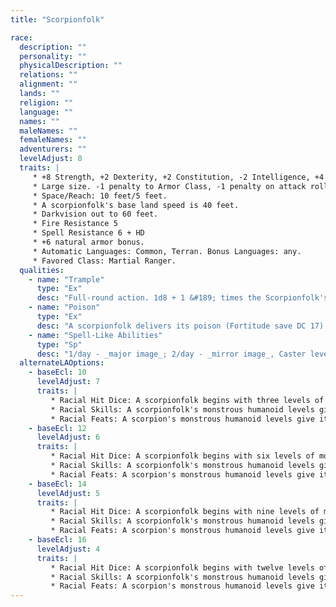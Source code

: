 ```yaml
---
title: "Scorpionfolk"

race:
  description: ""
  personality: ""
  physicalDescription: ""
  relations: ""
  alignment: ""
  lands: ""
  religion: ""
  language: ""
  names: ""
  maleNames: ""
  femaleNames: ""
  adventurers: ""
  levelAdjust: 8
  traits: |
     * +8 Strength, +2 Dexterity, +2 Constitution, -2 Intelligence, +4 Wisdom. +4 Charisma.
     * Large size. -1 penalty to Armor Class, -1 penalty on attack rolls, -4 penalty on _hide_ checks, +4 bonus on grapple checks, lifting and carrying limits double those of Medium characters.
     * Space/Reach: 10 feet/5 feet.
     * A scorpionfolk's base land speed is 40 feet.
     * Darkvision out to 60 feet.
     * Fire Resistance 5
     * Spell Resistance 6 + HD
     * +6 natural armor bonus.
     * Automatic Languages: Common, Terran. Bonus Languages: any.
     * Favored Class: Martial Ranger.
  qualities:
    - name: "Trample"
      type: "Ex"
      desc: "Full-round action. 1d8 + 1 &#189; times the Scorpionfolk's Strength modifier. Reflex half DC 10 + &#189; the Scorpionfolk's HD + Str mod. The save DC is Strength-based."
    - name: "Poison"
      type: "Ex"
      desc: "A scorpionfolk delivers its poison (Fortitude save DC 17) with each successful sting attack. The initial and secondary damage is 1d4 points of Dexterity damage."
    - name: "Spell-Like Abilities"
      type: "Sp"
      desc: "1/day - _major image_; 2/day - _mirror image_, Caster level 10th; save DC 10 + Wisdom modifier + spell level."
  alternateLAOptions:
    - baseEcl: 10
      levelAdjust: 7
      traits: |
         * Racial Hit Dice: A scorpionfolk begins with three levels of monstrous humanoid, which provide 3d8 Hit Dice, a base attack bonus of +3, and base saving throw bonuses of Fort +1, Ref +3, and Will +3.
         * Racial Skills: A scorpionfolk's monstrous humanoid levels give it skill points equal to 6 * (2 + Int modifier). Its class skills are _diplomacy_, _spot_, _intimidate_, _listen_ and _sense motive_
         * Racial Feats: A scorpion's monstrous humanoid levels give it two feats.
    - baseEcl: 12
      levelAdjust: 6
      traits: |
         * Racial Hit Dice: A scorpionfolk begins with six levels of monstrous humanoid, which provide 6d8 Hit Dice, a base attack bonus of +6, and base saving throw bonuses of Fort +2, Ref +5, and Will +5.
         * Racial Skills: A scorpionfolk's monstrous humanoid levels give it skill points equal to 9 * (2 + Int modifier). Its class skills are _diplomacy_, _spot_, _intimidate_, _listen_ and _sense motive_
         * Racial Feats: A scorpion's monstrous humanoid levels give it three feats.
    - baseEcl: 14
      levelAdjust: 5
      traits: |
         * Racial Hit Dice: A scorpionfolk begins with nine levels of monstrous humanoid, which provide 9d8 Hit Dice, a base attack bonus of +9, and base saving throw bonuses of Fort +3, Ref +6, and Will +6.
         * Racial Skills: A scorpionfolk's monstrous humanoid levels give it skill points equal to 12 * (2 + Int modifier). Its class skills are _diplomacy_, _spot_, _intimidate_, _listen_ and _sense motive_
         * Racial Feats: A scorpion's monstrous humanoid levels give it four feats.
    - baseEcl: 16
      levelAdjust: 4
      traits: |
         * Racial Hit Dice: A scorpionfolk begins with twelve levels of monstrous humanoid, which provide 12d8 Hit Dice, a base attack bonus of +12, and base saving throw bonuses of Fort +4, Ref +8, and Will +8.
         * Racial Skills: A scorpionfolk's monstrous humanoid levels give it skill points equal to 15 * (2 + Int modifier). Its class skills are _diplomacy_, _spot_, _intimidate_, _listen_ and _sense motive_
         * Racial Feats: A scorpion's monstrous humanoid levels give it five feats.
---
```

